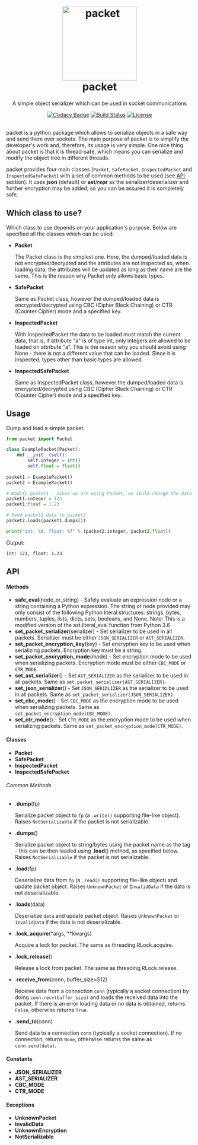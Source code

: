 <h1 align="center">
  <img alt="packet" src="https://www.python.org/static/opengraph-icon-200x200.png" width="200px" height="200px"/>
  <br/>
  packet
</h1>
<p align="center">A simple object serializer which can be used in socket communications</p>
<div align="center">
  <a href="https://www.codacy.com/app/i96751414/packet?utm_source=github.com&amp;utm_medium=referral&amp;utm_content=i96751414/packet&amp;utm_campaign=Badge_Grade"><img alt="Codacy Badge" src="https://api.codacy.com/project/badge/Grade/adbb128267164e688fd8244a061618fc" /></a>
  <a href="https://travis-ci.org/i96751414/packet"><img alt="Build Status" src="https://travis-ci.org/i96751414/packet.svg?branch=master" /></a>
  <a href="https://www.gnu.org/licenses/"><img alt="License" src="https://img.shields.io/:license-GPL--3.0-blue.svg?style=flat" /></a>
</div>
<br/>

packet is a python package which allows to serialize objects in a safe way and send them over sockets. The main purpose of packet is to simplify the developer's work and, therefore, its usage is very simple.
One nice thing about packet is that it is thread-safe, which means you can serialize and modify the object tree in different threads.

packet provides four main classes (```Packet```, ```SafePacket```, ```InspectedPacket``` and ```InspectedSafePacket```) with a set of common methods to be used (see [API](#api) section). It uses **json** (default) or **ast**/**repr** as the serializer/deserializer and further encryption may be added, so you can be assured it is completely safe.

## Which class to use?
    
Which class to use depends on your application's purpose. Below are specified all the classes which can be used:

- **Packet**

    The Packet class is the simplest one. Here, the dumped/loaded data is not encrypted/decrypted and the attributes are not inspected so, when loading data, the attributes will be updated as long as their name are the same. This is the reason why Packet only allows basic types.

- **SafePacket**

    Same as Packet class, however the dumped/loaded data is encrypted/decrypted using CBC (Cipher Block Chaining) or CTR (Counter Cipher) mode and a specified key.

- **InspectedPacket**

    With InspectedPacket the data to be loaded must match the current data, that is, if attribute "a" is of type int, only integers are allowed to be loaded on attribute "a". This is the reason why you should avoid using None - there is not a different value that can be loaded. Since it is inspected, types other than basic types are allowed.

- **InspectedSafePacket**

    Same as InspectedPacket class, however the dumped/loaded data is encrypted/decrypted using CBC (Cipher Block Chaining) or CTR (Counter Cipher) mode and a specified key.

## Usage

Dump and load a simple packet.

```python
from packet import Packet

class ExamplePacket(Packet):
    def __init__(self):
        self.integer = int()
        self.float = float()
        
packet1 = ExamplePacket()
packet2 = ExamplePacket()

# Modify packet1 - Since we are using Packet, we could change the data types
packet1.integer = 123
packet1.float = 1.23

# Send packet1 data to packet2
packet2.loads(packet1.dumps())

print("int: %d, float: %f" % (packet2.integer, packet2.float))
```

Output:
```
int: 123, float: 1.23
```

## <a name="api"></a>API

#### Methods

- **safe_eval**(node_or_string) - Safely evaluate an expression node or a string containing a Python expression. The string or node provided may only consist of the following Python literal structures: strings, bytes, numbers, tuples, lists, dicts, sets, booleans, and None. Note: This is a modified version of the ast.literal_eval function from Python 3.6
- **set_packet_serializer**(serializer) - Set serializer to be used in all packets. Serializer must be either ```JSON_SERIALIZER``` or ```AST_SERIALIZER```.
- **set_packet_encryption_key**(key) - Set encryption key to be used when serializing packets. Encryption key must be a string.
- **set_packet_encryption_mode**(mode) - Set encryption mode to be used when serializing packets. Encryption mode must be either ```CBC_MODE``` or ```CTR_MODE```.
- **set_ast_serializer**() - Set ```AST_SERIALIZER``` as the serializer to be used in all packets. Same as ```set_packet_serializer(AST_SERIALIZER)```.
- **set_json_serializer**() - Set ```JSON_SERIALIZER``` as the serializer to be used in all packets. Same as ```set_packet_serializer(JSON_SERIALIZER)```.
- **set_cbc_mode**() - Set ```CBC_MODE``` as the encryption mode to be used when serializing packets. Same as ```set_packet_encryption_mode(CBC_MODE)```.
- **set_ctr_mode**() - Set ```CTR_MODE``` as the encryption mode to be used when serializing packets. Same as ```set_packet_encryption_mode(CTR_MODE)```.

#### Classes

- **Packet**
- **SafePacket**
- **InspectedPacket**
- **InspectedSafePacket**

###### Common Methods

- .**dump**(fp)

    Serialize packet object to ```fp``` (a ```.write()``` supporting file-like object). Raises ```NotSerializable``` if the packet is not serializable.

- .**dumps**()
    
    Serialize packet object to string/bytes using the packet name as the tag - this can be then loaded using .**load**() method, as specified below. Raises ```NotSerializable``` if the packet is not serializable.

- .**load**(fp)

    Deserialize data from ```fp``` (a ```.read()``` supporting file-like object) and update packet object. Raises ```UnknownPacket``` or ```InvalidData``` if the data is not deserializable.

- .**loads**(data)

    Deserialize ```data``` and update packet object. Raises ```UnknownPacket``` or ```InvalidData``` if the data is not deserializable.

- .**lock_acquire**(\*args, \*\*kwargs)

    Acquire a lock for packet. The same as threading.RLock.acquire.

- .**lock_release**()

    Release a lock from packet. The same as threading.RLock.release.

- .**receive_from**(conn, buffer_size=512)

    Receive data from a connection ```conn``` (typically a socket connection) by doing ```conn.recv(buffer_size)``` and loads the received data into the packet. If there is an error loading data or no data is obtained, returns ```False```, otherwise returns ```True```.

- .**send_to**(conn)

    Send data to a connection ```conn``` (typically a socket connection). If no connection, returns ```None```, otherwise returns the same as ```conn.send(data)```.

#### Constants

- **JSON_SERIALIZER**
- **AST_SERIALIZER**
- **CBC_MODE**
- **CTR_MODE**

#### Exceptions
    
- **UnknownPacket**
- **InvalidData**
- **UnknownEncryption**
- **NotSerializable**
